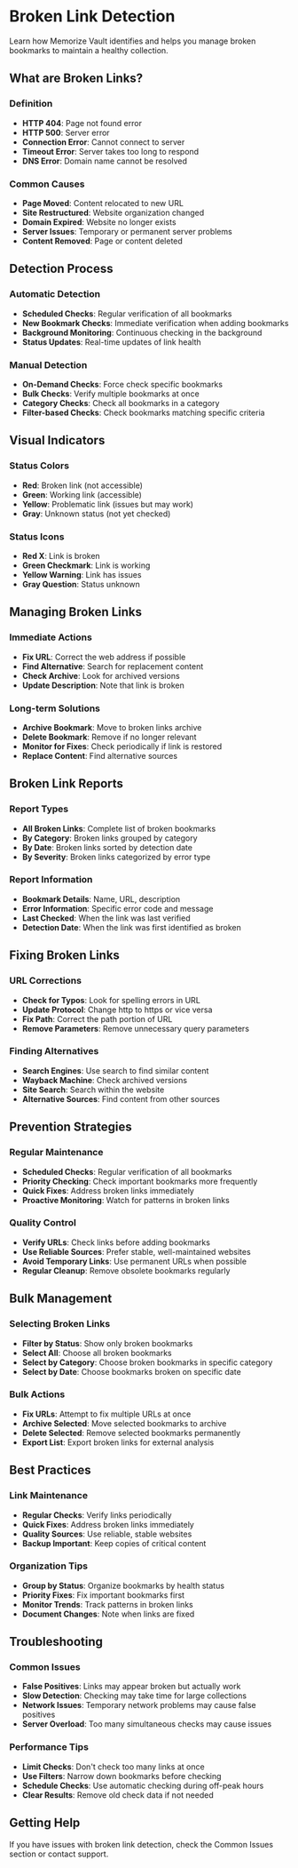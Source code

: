 # Broken Link Detection

Learn how Memorize Vault identifies and helps you manage broken bookmarks to maintain a healthy collection.

## What are Broken Links?

### **Definition**

- **HTTP 404**: Page not found error
- **HTTP 500**: Server error
- **Connection Error**: Cannot connect to server
- **Timeout Error**: Server takes too long to respond
- **DNS Error**: Domain name cannot be resolved

### **Common Causes**

- **Page Moved**: Content relocated to new URL
- **Site Restructured**: Website organization changed
- **Domain Expired**: Website no longer exists
- **Server Issues**: Temporary or permanent server problems
- **Content Removed**: Page or content deleted

## Detection Process

### **Automatic Detection**

- **Scheduled Checks**: Regular verification of all bookmarks
- **New Bookmark Checks**: Immediate verification when adding bookmarks
- **Background Monitoring**: Continuous checking in the background
- **Status Updates**: Real-time updates of link health

### **Manual Detection**

- **On-Demand Checks**: Force check specific bookmarks
- **Bulk Checks**: Verify multiple bookmarks at once
- **Category Checks**: Check all bookmarks in a category
- **Filter-based Checks**: Check bookmarks matching specific criteria

## Visual Indicators

### **Status Colors**

- **Red**: Broken link (not accessible)
- **Green**: Working link (accessible)
- **Yellow**: Problematic link (issues but may work)
- **Gray**: Unknown status (not yet checked)

### **Status Icons**

- **Red X**: Link is broken
- **Green Checkmark**: Link is working
- **Yellow Warning**: Link has issues
- **Gray Question**: Status unknown

## Managing Broken Links

### **Immediate Actions**

- **Fix URL**: Correct the web address if possible
- **Find Alternative**: Search for replacement content
- **Check Archive**: Look for archived versions
- **Update Description**: Note that link is broken

### **Long-term Solutions**

- **Archive Bookmark**: Move to broken links archive
- **Delete Bookmark**: Remove if no longer relevant
- **Monitor for Fixes**: Check periodically if link is restored
- **Replace Content**: Find alternative sources

## Broken Link Reports

### **Report Types**

- **All Broken Links**: Complete list of broken bookmarks
- **By Category**: Broken links grouped by category
- **By Date**: Broken links sorted by detection date
- **By Severity**: Broken links categorized by error type

### **Report Information**

- **Bookmark Details**: Name, URL, description
- **Error Information**: Specific error code and message
- **Last Checked**: When the link was last verified
- **Detection Date**: When the link was first identified as broken

## Fixing Broken Links

### **URL Corrections**

- **Check for Typos**: Look for spelling errors in URL
- **Update Protocol**: Change http to https or vice versa
- **Fix Path**: Correct the path portion of URL
- **Remove Parameters**: Remove unnecessary query parameters

### **Finding Alternatives**

- **Search Engines**: Use search to find similar content
- **Wayback Machine**: Check archived versions
- **Site Search**: Search within the website
- **Alternative Sources**: Find content from other sources

## Prevention Strategies

### **Regular Maintenance**

- **Scheduled Checks**: Regular verification of all bookmarks
- **Priority Checking**: Check important bookmarks more frequently
- **Quick Fixes**: Address broken links immediately
- **Proactive Monitoring**: Watch for patterns in broken links

### **Quality Control**

- **Verify URLs**: Check links before adding bookmarks
- **Use Reliable Sources**: Prefer stable, well-maintained websites
- **Avoid Temporary Links**: Use permanent URLs when possible
- **Regular Cleanup**: Remove obsolete bookmarks regularly

## Bulk Management

### **Selecting Broken Links**

- **Filter by Status**: Show only broken bookmarks
- **Select All**: Choose all broken bookmarks
- **Select by Category**: Choose broken bookmarks in specific category
- **Select by Date**: Choose bookmarks broken on specific date

### **Bulk Actions**

- **Fix URLs**: Attempt to fix multiple URLs at once
- **Archive Selected**: Move selected bookmarks to archive
- **Delete Selected**: Remove selected bookmarks permanently
- **Export List**: Export broken links for external analysis

## Best Practices

### **Link Maintenance**

- **Regular Checks**: Verify links periodically
- **Quick Fixes**: Address broken links immediately
- **Quality Sources**: Use reliable, stable websites
- **Backup Important**: Keep copies of critical content

### **Organization Tips**

- **Group by Status**: Organize bookmarks by health status
- **Priority Fixes**: Fix important bookmarks first
- **Monitor Trends**: Track patterns in broken links
- **Document Changes**: Note when links are fixed

## Troubleshooting

### **Common Issues**

- **False Positives**: Links may appear broken but actually work
- **Slow Detection**: Checking may take time for large collections
- **Network Issues**: Temporary network problems may cause false positives
- **Server Overload**: Too many simultaneous checks may cause issues

### **Performance Tips**

- **Limit Checks**: Don't check too many links at once
- **Use Filters**: Narrow down bookmarks before checking
- **Schedule Checks**: Use automatic checking during off-peak hours
- **Clear Results**: Remove old check data if not needed

## Getting Help

If you have issues with broken link detection, check the Common Issues section or contact support.
